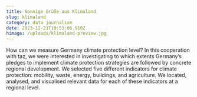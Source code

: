 ```yaml
---
title: Sonnige Grüße aus Klimaland
slug: klimaland
category: data journalism
date: 2023-12-21T10:53:06.910Z
himage: /uploads/klimaland-preview.jpg
---
```

How can we measure Germany climate protection level? In this cooperation with taz, we were interested in investigating to which extents Germany’s pledges to implement climate protection strategies are followed by concrete regional development. We selected five different indicators for climate protection: mobility, waste, energy, buildings, and agriculture.  We located, analysed, and visualised relevant data for each of these indicators at a regional level.